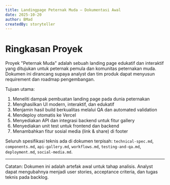 ```yaml
---
title: Landingpage Peternak Muda — Dokumentasi Awal
date: 2025-10-20
author: BMad
createdBy: storyteller
---
```


# Ringkasan Proyek

Proyek "Peternak Muda" adalah sebuah landing page edukatif dan interaktif yang ditujukan untuk peternak pemula dan komunitas peternakan muda. Dokumen ini dirancang supaya analyst dan tim produk dapat menyusun requirement dan roadmap pengembangan.

Tujuan utama:

1. Meneliti dampak pembuatan landing page pada dunia peternakan
2. Menghasilkan UI modern, interaktif, dan edukatif
3. Menjamin hasil build berkualitas melalui QA dan automated validation
4. Mendeploy otomatis ke Vercel
5. Menyediakan API dan integrasi backend untuk fitur gallery
6. Menyediakan unit test untuk frontend dan backend
7. Menambahkan fitur sosial media (link & share) di footer

Seluruh spesifikasi teknis ada di dokumen terpisah: `technical-spec.md`, `components.md`, `api-gallery.md`, `workflows.md`, `testing-and-qa.md`, `deployment.md`, `social-media.md`.

---

Catatan: Dokumen ini adalah artefak awal untuk tahap analisis. Analyst dapat mengubahnya menjadi user stories, acceptance criteria, dan tugas teknis pada backlog.
